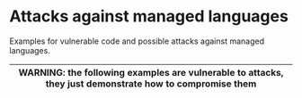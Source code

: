 # Attacks against managed languages

Examples for vulnerable code and possible attacks against managed languages.

| WARNING: the following examples are vulnerable to attacks, they just demonstrate how to compromise them |
| --- |
